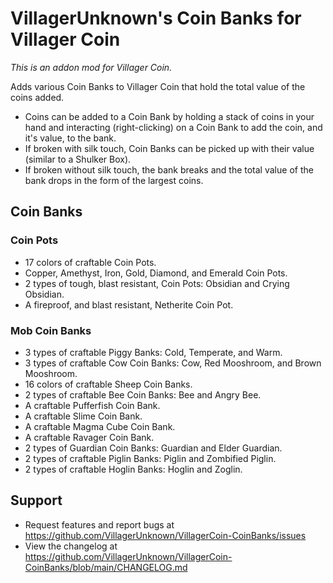 # VillagerUnknown's Coin Banks for Villager Coin

_This is an addon mod for Villager Coin._

Adds various Coin Banks to Villager Coin that hold the total value of the coins added. 

* Coins can be added to a Coin Bank by holding a stack of coins in your hand and interacting (right-clicking) on a Coin Bank to add the coin, and it's value, to the bank.
* If broken with silk touch, Coin Banks can be picked up with their value (similar to a Shulker Box). 
* If broken without silk touch, the bank breaks and the total value of the bank drops in the form of the largest coins.

## Coin Banks

### Coin Pots

* 17 colors of craftable Coin Pots.
* Copper, Amethyst, Iron, Gold, Diamond, and Emerald Coin Pots.
* 2 types of tough, blast resistant, Coin Pots: Obsidian and Crying Obsidian.
* A fireproof, and blast resistant, Netherite Coin Pot.

### Mob Coin Banks

* 3 types of craftable Piggy Banks: Cold, Temperate, and Warm.
* 3 types of craftable Cow Coin Banks: Cow, Red Mooshroom, and Brown Mooshroom.
* 16 colors of craftable Sheep Coin Banks.
* 2 types of craftable Bee Coin Banks: Bee and Angry Bee.
* A craftable Pufferfish Coin Bank.
* A craftable Slime Coin Bank.
* A craftable Magma Cube Coin Bank.
* A craftable Ravager Coin Bank.
* 2 types of Guardian Coin Banks: Guardian and Elder Guardian.
* 2 types of craftable Piglin Banks: Piglin and Zombified Piglin.
* 2 types of craftable Hoglin Banks: Hoglin and Zoglin.

## Support

* Request features and report bugs at https://github.com/VillagerUnknown/VillagerCoin-CoinBanks/issues
* View the changelog at https://github.com/VillagerUnknown/VillagerCoin-CoinBanks/blob/main/CHANGELOG.md
